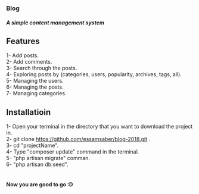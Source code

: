 ### Blog <br />

##### A simple content management system <br />
## Features <br />
1- Add posts. <br />
2- Add comments.<br />
3- Search through the posts. <br>
4- Exploring posts by (categories, users, popularity, archives, tags, all). <br />
5- Managing the users. <br />
6- Managing the posts. <br />
7- Managing categories. <br />
## Installatioin
1- Open your terminal in the directory that you want to download the project in. <br />
2- git clone https://github.com/essamsaber/blog-2018.git . <br />
3- cd "projectName".<br />
4- Type "composer update" command in the terminal. <br />
5- "php artisan migrate" comman. <br />
6- "php artisan db:seed". <br /><br />
#### Now you are good to go :D 
